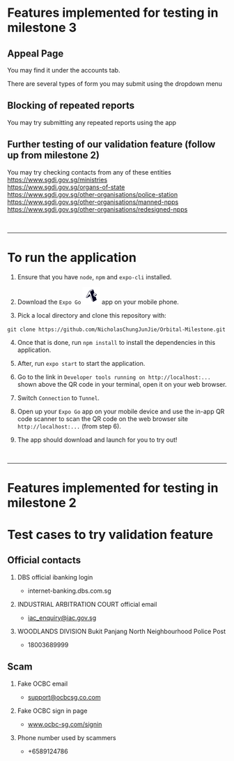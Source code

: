 # Features implemented for testing in milestone 3

## Appeal Page

You may find it under the accounts tab.

There are several types of form you may submit using the dropdown menu

## Blocking of repeated reports

You may try submitting any repeated reports using the app

## Further testing of our validation feature (follow up from milestone 2)
You may try checking contacts from any of these entities
<br>
https://www.sgdi.gov.sg/ministries
<br>
https://www.sgdi.gov.sg/organs-of-state
<br>
https://www.sgdi.gov.sg/other-organisations/police-station
<br>
https://www.sgdi.gov.sg/other-organisations/manned-npps
<br>
https://www.sgdi.gov.sg/other-organisations/redesigned-npps

<br>
<hr>

# To run the application

1. Ensure that you have `node`, `npm` and `expo-cli` installed.

2. Download the `Expo Go`  <img src='./images/expogo.png' style="width: 40px; height: 40px;">   app on your mobile phone.

3. Pick a local directory and clone this repository with:

`git clone https://github.com/NicholasChungJunJie/Orbital-Milestone.git`

4. Once that is done, run `npm install` to install the dependencies in this application.

5. After, run `expo start` to start the application.

6. Go to the link in `Developer tools running on http://localhost:...` shown above the QR code in your terminal, open it on your web browser.

7. Switch `Connection` to `Tunnel`.

8. Open up your `Expo Go` app on your mobile device and use the in-app QR code scanner to scan the QR code on the web browser site `http://localhost:...` (from step 6).

9. The app should download and launch for you to try out!

<br>
<hr>

# Features implemented for testing in milestone 2
# Test cases to try validation feature

## Official contacts

1. DBS official ibanking login
    - internet-banking.dbs.com.sg

2. INDUSTRIAL ARBITRATION COURT official email
    - iac_enquiry@iac.gov.sg

3. WOODLANDS DIVISION Bukit Panjang North Neighbourhood Police Post
    - 18003689999



## Scam

1. Fake OCBC email
    - support@ocbcsg.co.com

2. Fake OCBC sign in page
    - www.ocbc-sg.com/signin

3. Phone number used by scammers
    - +6589124786